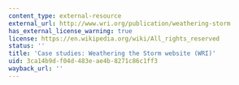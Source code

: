 ```yaml
---
content_type: external-resource
external_url: http://www.wri.org/publication/weathering-storm
has_external_license_warning: true
license: https://en.wikipedia.org/wiki/All_rights_reserved
status: ''
title: 'Case studies: Weathering the Storm website (WRI)'
uid: 3ca14b9d-f04d-483e-ae4b-8271c86c1ff3
wayback_url: ''
---
```


